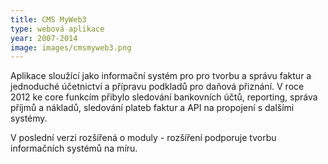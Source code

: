 ```yaml
---
title: CMS MyWeb3
type: webová aplikace
year: 2007-2014
image: images/cmsmyweb3.png
---
```



Aplikace sloužící jako informační systém pro pro tvorbu a správu faktur a jednoduché účetnictví a přípravu podkladů pro daňová přiznání. V roce 2012 ke core funkcím přibylo sledování bankovních účtů, reporting, správa příjmů a nákladů, sledování plateb faktur a API na propojení s dalšími systémy.

V poslední verzi rozšířená o moduly - rozšíření podporuje tvorbu informačních systémů na míru.
